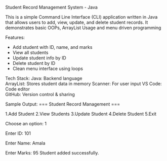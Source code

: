 Student Record Management System - Java

This is a simple Command Line Interface (CLI) application written in Java that allows users to add, view, update, and delete student records. It demonstrates basic OOPs, ArrayList Usage and menu driven programming

Features:
- Add student with ID, name, and marks
- View all students
- Update student info by ID
- Delete student by ID
- Clean menu interface using loops

Tech Stack:
Java: Backend language     
ArrayList: Stores student data in memory
Scanner: For user input 
VS Code: Code editor  
GitHub: Version control & sharing


Sample Output:
=== Student Record Management ===

1.Add Student
2.View Students
3.Update Student
4.Delete Student
5.Exit

Choose an option: 1

Enter ID: 101

Enter Name: Amala

Enter Marks: 95
Student added successfully.
